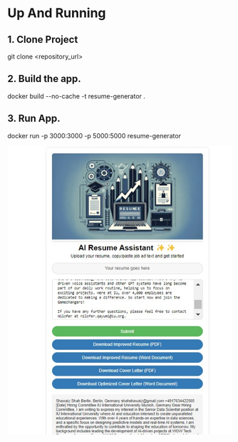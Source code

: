 # Up And Running


## 1. Clone Project
git clone <repository_url>

## 2. Build the app.
docker build --no-cache -t resume-generator .

## 3. Run App.
docker run -p 3000:3000 -p 5000:5000 resume-generator

![Example Image](docs/screenshot-home.jpg "Home Screenshot")